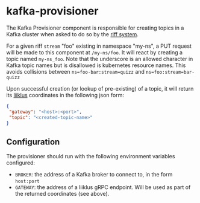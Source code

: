 # kafka-provisioner
The Kafka Provisioner component is responsible for creating
topics in a Kafka cluster when asked to do so by the 
[riff system](https://github.com/projectriff/system).

For a given riff `stream` "foo" existing in namespace "my-ns",
a PUT request will be made to this component at `/my-ns/foo`.
It will react by creating a topic named `my-ns_foo`.
Note that the underscore is an allowed character in Kafka topic names
but is disallowed is kubernetes resource names.
This avoids collisions between `ns=foo-bar:stream=quizz` and 
`ns=foo:stream=bar-quizz` 

Upon successful creation (or lookup of pre-existing) of a topic,
it will return its [liiklus](https://github.com/bsideup/liiklus)
coordinates in the following json form:
 ```json
{
  "gateway": "<host>:<port>",
  "topic": "<created-topic-name>"
}
```

## Configuration
The provisioner should run with the following environment variables
configured:
* `BROKER`: the address of a Kafka broker to connect to, in the form `host:port`
* `GATEWAY`: the address of a liiklus gRPC endpoint. Will be used as part
of the returned coordinates (see above).

